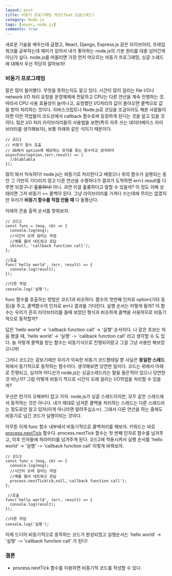 ```yaml
---
layout: post
title: 비동기 프로그래밍 작성(feat.싱글스레드)
category: Node.js
tags: [async, node.js]
comments: true
---
```


새로운 기술을 배우는데 급했고, React, Django, Express.js 같은 라이브러리, 프레임워크를 공부하는데 재미가 있어서 내가 좋아하는 node.js의 기본 원리를 대충 넘어간게 아닌가 싶다. node.js를 떠올리면 가장 먼저 떠오르는 비동기 프로그래밍, 싱글 스레드에 대해서 우선 적당히 알아보자!

### 비동기 프로그래밍
말은 많이 들어봤다. 무엇을 뜻하는지도 알고 있다. 시간이 많이 걸리는 file I/O나 network I/O 처리 요청을 운영체제에 전달하고 CPU는 다른 연산을 계속 진행하는 것. 따라서 CPU 사용 효율성이 늘어나고, 요청했던 I/O처리의 값이 돌아오면 콜백으로 값을 받아 처리하는 것이다. 자바스크립트나 Node.js로 코딩을 조금이라도 해본 사람들이라면 이런 작업들이 코드상에서 callback 함수로써 등장하게 된다는 것을 알고 있을 것이다. 많은 I/O 처리 라이브러리들의 사용법을 보면(특히 자주 쓰는 데이터베이스 라이브러리를 생각해보자), 보통 아래와 같은 식이기 때문이다.
```
// 코드1
// 비동기 함수 호출
// db에서 option에 해당하는 유저를 찾는 함수라고 생각하자
asyncFunc(option,(err,result) => {
  //blablabla
});
```

많이 봐서 익숙하다! node.js는 비동기로 처리한다고 배웠으니 위의 함수가 실행되는 동안 그 가만히 기다리지 않고 다른 연산을 수행하다가 결과가 도착하면 err나 result를 다루면 되겠구나! ~~훌륭하다!~~
아니. 과연 이걸 훌륭하다고 말할 수 있을까? 이 정도 이해 상태라면 그저 비동기 == 콜백이 된다. 그냥 라이브러리를 가져다 쓰는데에 무리는 없겠지만 우리가 **비동기 함수를 직접 만들 때** 다 들통난다.

아래의 콘솔 출력 순서를 맞춰보자.
```
// 코드2
const func = (msg, cb) => {
  console.log(msg);
  //시간이 오래 걸리는 작업
  //예를 들어 네트워크 응답
  cb(null, 'callback function call');
};

//호출
func('hello world', (err, result) => {
  console.log(result);
});

//다른 작업
console.log('실행');

```

func 함수를 호출하는 방법은 코드1과 비슷하다. 함수의 첫번째 인자로 option(기타 등등)을 주고, 콜백함수의 인자로 err나 결과를 기다린다. 실행 순서는 어떻게 될까? 이 함수는 우리가 흔히 라이브러리를 쓸때 보았던 형식과 비슷하게 콜백을 사용하므로 비동기적으로 동작할까?

답은 'hello world' -> 'callback function call' -> '실행' 순서이다. 나 같은 초보는 처음 봤을 때, 'hello world' -> '실행' -> 'callback function call' 라고 생각할 수 도 있다. 늘 저렇게 콜백을 받는 함수는 비동기식으로 진행되어왔고 그걸 그냥 사용만 해보았으니까!

그러나 코드2는 겉보기에만 우리가 익숙한 비동기 코드형태일 뿐 사실은 **동일한 스레드** 위에서 동기적으로 동작하는 함수이다. 생각해보면 당연한 일이다. 코드는 위에서 아래로 진행되고, 심지어 어디선가 node.js는 싱글스레드라는 말을 들은적이 있으니 당연한것 아닌가? 그럼 어떻게 비동기 적으로 시간이 오래 걸리는 I/O작업을 처리할 수 있을까?

우선은 한가지 오해부터 잡고 가자. node.js가 싱글 스레드이지만, 모두 같은 스레드에서 동작하는 것은 아니다. 내가 제대로 넘겨준 콜백을 처리하는 스레드는 다른 스레드라는 정도로만 알고 있자(이게 아니라면 알려주십쇼ㅠ). 그래서 다른 연산을 하는 중에도 비동기로 넘긴 코드가 실행이되는 것이다.

아무튼 이제 func 함수 내부에서 비동기적으로 콜백처리를 해보자. 키워드는 바로 [process.nextTick](https://nodejs.org/en/docs/guides/event-loop-timers-and-nexttick/) 함수다. process.nextTick 함수는 첫 번째 인자로 함수를 넘겨주고, 이후 인자들에 파라미터를 넘겨주게 된다. 코드2에 적용시켜서 실행 순서를 'hello world' -> '실행' -> 'callback function call' 이렇게 바꿔보자.

```
// 코드3
const func = (msg, cb) => {
  console.log(msg);
  //시간이 오래 걸리는 작업
  //예를 들어 네트워크 응답
  process.nextTick(cb,null,'callback function call');
};
 
 //호출
func('hello world', (err, result) => {
  console.log(result);
});

//다른 작업
console.log('실행');
```

이제 드디어 비동기적으로 동작하는 코드가 완성되었고 실행순서는 'hello world' -> '실행' -> 'callback function call' 가 된다!

### 결론
* process.nextTick 함수를 이용하면 비동기적 코드를 작성할 수 있다.
